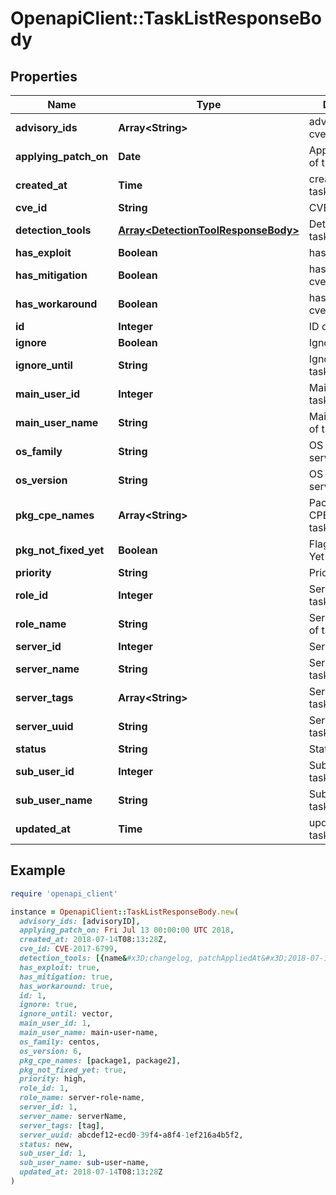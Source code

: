 # OpenapiClient::TaskListResponseBody

## Properties

| Name | Type | Description | Notes |
| ---- | ---- | ----------- | ----- |
| **advisory_ids** | **Array&lt;String&gt;** | advisoryIDs of cve | [optional] |
| **applying_patch_on** | **Date** | ApplyingPatchOn of task | [optional] |
| **created_at** | **Time** | created time of task |  |
| **cve_id** | **String** | CVE ID of task |  |
| **detection_tools** | [**Array&lt;DetectionToolResponseBody&gt;**](DetectionToolResponseBody.md) | DetectionTools of task | [optional] |
| **has_exploit** | **Boolean** | hasExploit of cve | [optional] |
| **has_mitigation** | **Boolean** | hasMitigation of cve | [optional] |
| **has_workaround** | **Boolean** | hasWorkaroundof cve | [optional] |
| **id** | **Integer** | ID of task |  |
| **ignore** | **Boolean** | Ignore of task |  |
| **ignore_until** | **String** | Ignore until of task | [optional] |
| **main_user_id** | **Integer** | MainUserID of task | [optional] |
| **main_user_name** | **String** | MainUserName of task | [optional] |
| **os_family** | **String** | OS Name of server |  |
| **os_version** | **String** | OS Version of server |  |
| **pkg_cpe_names** | **Array&lt;String&gt;** | Package And CPE Names of task | [optional] |
| **pkg_not_fixed_yet** | **Boolean** | Flag of Not Fixed Yet of task | [optional] |
| **priority** | **String** | Priority of task |  |
| **role_id** | **Integer** | ServerRoleID of task |  |
| **role_name** | **String** | ServerRoleName of task |  |
| **server_id** | **Integer** | ServerID of task |  |
| **server_name** | **String** | ServerName of task |  |
| **server_tags** | **Array&lt;String&gt;** | ServerTags of task | [optional] |
| **server_uuid** | **String** | ServerUUID of task |  |
| **status** | **String** | Status of task |  |
| **sub_user_id** | **Integer** | SubUserID of task | [optional] |
| **sub_user_name** | **String** | SubUserName of task | [optional] |
| **updated_at** | **Time** | updated time of task |  |

## Example

```ruby
require 'openapi_client'

instance = OpenapiClient::TaskListResponseBody.new(
  advisory_ids: [advisoryID],
  applying_patch_on: Fri Jul 13 00:00:00 UTC 2018,
  created_at: 2018-07-14T08:13:28Z,
  cve_id: CVE-2017-6799,
  detection_tools: [{name&#x3D;changelog, patchAppliedAt&#x3D;2018-07-14T08:13:28Z}, {name&#x3D;changelog, patchAppliedAt&#x3D;2018-07-14T08:13:28Z}],
  has_exploit: true,
  has_mitigation: true,
  has_workaround: true,
  id: 1,
  ignore: true,
  ignore_until: vector,
  main_user_id: 1,
  main_user_name: main-user-name,
  os_family: centos,
  os_version: 6,
  pkg_cpe_names: [package1, package2],
  pkg_not_fixed_yet: true,
  priority: high,
  role_id: 1,
  role_name: server-role-name,
  server_id: 1,
  server_name: serverName,
  server_tags: [tag],
  server_uuid: abcdef12-ecd0-39f4-a8f4-1ef216a4b5f2,
  status: new,
  sub_user_id: 1,
  sub_user_name: sub-user-name,
  updated_at: 2018-07-14T08:13:28Z
)
```

